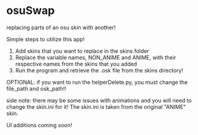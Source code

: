 # osuSwap
replacing parts of an osu skin with another!

Simple steps to utilize this app!
<ol>
  <li>Add skins that you want to replace in the skins folder</li>
  <li>Replace the variable names, NON_ANIME and ANIME, with their respective names from the skins that you added</li>
  <li>Run the program and retrieve the .osk file from the skins directory!</li>
</ol>
OPTIONAL: if you want to run the helperDelete.py, you must change the file_path and osk_path!!

side note: there may be some issues with animations and you will need to change the skin.ini for it! The skin.ini is taken from the original "ANIME" skin.

UI additions coming soon!
